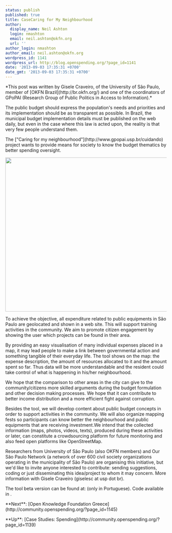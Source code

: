 ```yaml
---
status: publish
published: true
title: CaseCaring for My Neighbourhood
author:
  display_name: Neil Ashton
  login: nmashton
  email: neil.ashton@okfn.org
  url: ''
author_login: nmashton
author_email: neil.ashton@okfn.org
wordpress_id: 1141
wordpress_url: http://blog.openspending.org/?page_id=1141
date: '2013-09-03 17:35:31 +0700'
date_gmt: '2013-09-03 17:35:31 +0700'
---
```

<p>*This post was written by Gisele Craveiro, of the University of São Paulo, member of [OKFN Brazil](http://br.okfn.org/) and one of the coordinators of GPoPAI (Research Group of Public Politics in Access to Information).*</p>
<p>The public budget should express the population's needs and priorities and its implementation should be as transparent as possible. In Brazil, the municipal budget implementation details must be published on the web daily, but even in the case where this law is acted upon, the reality is that very few people understand them. </p>
<p>The ["Caring for my neighbourhood"](http://www.gpopai.usp.br/cuidando) project wants to provide means for society to know the budget thematics by better spending oversight.</p>
<p><img alt="" src="http://farm8.staticflickr.com/7274/7604750834_a7ec37ee8a_z.jpg" title="Caring for My Neighbourhood" class="alignnone" width="640" height="480" /></p>
<p>To achieve the objective, all expenditure related to public equipments in São Paulo are geolocated and shown in a web site. This will support training activities in the community. We aim to promote citizen engagement by showing the user which projects can be found in their area.</p>
<p>By providing an easy visualisation of many individual expenses placed in a map, it may lead people to make a link between governmental action and something tangible of their everyday life. The tool shows on the map: the expense description, the amount of resources allocated to it and the amount spent so far. Thus data will be more understandable and the resident could take control of what is happening in his/her neighbourhood.</p>
<p>We hope that the comparison to other areas in the city can give to the community/citizens more skilled arguments during  the  budget formulation and  other decision making processes. We hope that it can contribute to better income distribution and a more efficient fight against corruption.</p>
<p>Besides the tool, we will develop content about public budget concepts in order to support activities in the community. We will also organize mapping fests so participants can know better the neighbourhood and public equipments that are receiving investment.We intend that the collected information  (maps, photos, videos, texts), produced during these activities or later, can  constitute a crowdsourcing platform for future monitoring and also feed open platforms like OpenStreetMap.</p>
<p>Researchers from University of São Paulo (also OKFN members) and Our São Paulo Network (a network of over 600 civil society organizations operating in the municipality of São Paulo) are organising this initiative, but we'd like to invite anyone interested to contribute: sending suggestions, coding or just disseminating this idea/project to whom it may concern. More information with Gisele Craveiro (giselesc at usp dot br).</p>
<p>The tool beta version can be found at: <http://www.gpopai.usp.br/cuidando> (only in Portuguese). Code available in <https://github.com/fefedimoraes/orcamento>.</p>
<p>**Next**: [Open Knowledge Foundation Greece](http://community.openspending.org/?page_id=1145)</p>
<p>**Up**: [Case Studies: Spending](http://community.openspending.org/?page_id=1139)</p>
